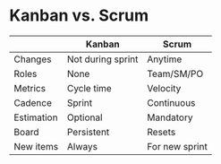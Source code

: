 # Kanban vs. Scrum

|            | Kanban            | Scrum            |
|------------|-------------------|------------------|
| Changes    | Not during sprint | Anytime          |
| Roles      | None              | Team/SM/PO       |
| Metrics    | Cycle time        | Velocity         |
| Cadence    | Sprint            | Continuous       |
| Estimation | Optional          | Mandatory        |
| Board      | Persistent        | Resets           |
| New items  | Always            | For new sprint   |